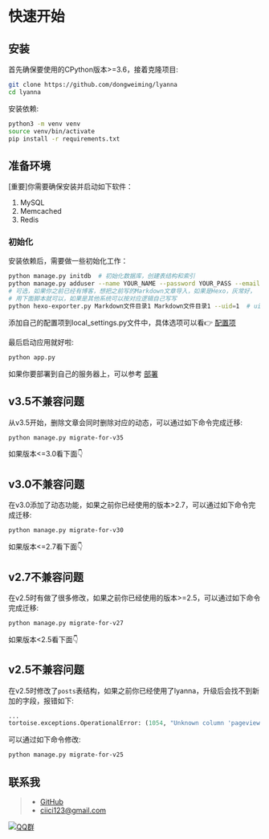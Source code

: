 # 快速开始

## 安装

首先确保要使用的CPython版本>=3.6，接着克隆项目:

```bash
git clone https://github.com/dongweiming/lyanna
cd lyanna
```

安装依赖:

```bash
python3 -m venv venv
source venv/bin/activate
pip install -r requirements.txt
```

## 准备环境

[重要]你需要确保安装并启动如下软件：

1. MySQL
2. Memcached
3. Redis

### 初始化

安装依赖后，需要做一些初始化工作：

```bash
python manage.py initdb  # 初始化数据库，创建表结构和索引
python manage.py adduser --name YOUR_NAME --password YOUR_PASS --email YOUR_EMAIL  # 创建可登录后台的管理员账号
# 可选，如果你之前已经有博客，想把之前写的Markdown文章导入，如果是Hexo，灰常好，
# 用下面脚本就可以，如果是其他系统可以按对应逻辑自己写写
python hexo-exporter.py Markdown文件目录1 Markdown文件目录1 --uid=1  # uid是上面创建的管理员账号ID
```

添加自己的配置项到local_settings.py文件中，具体选项可以看👉 [配置项](configuration.md)

最后启动应用就好啦:

```bash
python app.py
```

如果你要部署到自己的服务器上，可以参考 [部署](deploying.md)

## v3.5不兼容问题

从v3.5开始，删除文章会同时删除对应的动态，可以通过如下命令完成迁移:

```bash
python manage.py migrate-for-v35
```

如果版本<=3.0看下面👇

## v3.0不兼容问题

在v3.0添加了动态功能，如果之前你已经使用的版本>2.7，可以通过如下命令完成迁移:

```bash
python manage.py migrate-for-v30
```

如果版本<=2.7看下面👇

## v2.7不兼容问题

在v2.5时有做了很多修改，如果之前你已经使用的版本>=2.5，可以通过如下命令完成迁移:

```bash
python manage.py migrate-for-v27
```

如果版本<2.5看下面👇

## v2.5不兼容问题

在v2.5时修改了`posts`表结构，如果之前你已经使用了lyanna，升级后会找不到新加的字段，报错如下:

```python
...
tortoise.exceptions.OperationalError: (1054, "Unknown column 'pageview' in 'field list'")
```

可以通过如下命令修改:

```bash
python manage.py migrate-for-v25
```

## 联系我

> - [GitHub](https://github.com/dongweiming "github")
> - [ciici123@gmail.com](mailto:ciici123@gmail.com)

[![QQ群](https://img.shields.io/badge/QQ%E7%BE%A4-522012167-yellowgreen.svg)](https://jq.qq.com/?_wv=1027&k=5RS89BW)
